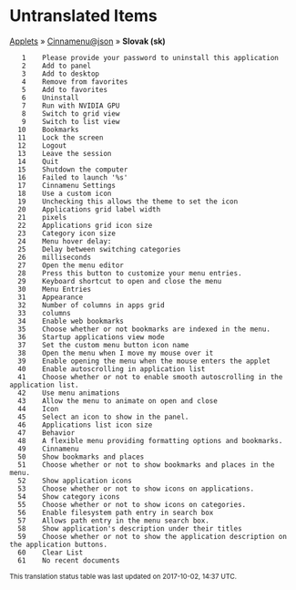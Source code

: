 # Untranslated Items
[Applets](../../../README.md) &#187; [Cinnamenu@json](../README.md) &#187; **Slovak (sk)**

       1	Please provide your password to uninstall this application
       2	Add to panel
       3	Add to desktop
       4	Remove from favorites
       5	Add to favorites
       6	Uninstall
       7	Run with NVIDIA GPU
       8	Switch to grid view
       9	Switch to list view
      10	Bookmarks
      11	Lock the screen
      12	Logout
      13	Leave the session
      14	Quit
      15	Shutdown the computer
      16	Failed to launch '%s'
      17	Cinnamenu Settings
      18	Use a custom icon
      19	Unchecking this allows the theme to set the icon
      20	Applications grid label width
      21	pixels
      22	Applications grid icon size
      23	Category icon size
      24	Menu hover delay:
      25	Delay between switching categories
      26	milliseconds
      27	Open the menu editor
      28	Press this button to customize your menu entries.
      29	Keyboard shortcut to open and close the menu
      30	Menu Entries
      31	Appearance
      32	Number of columns in apps grid
      33	columns
      34	Enable web bookmarks
      35	Choose whether or not bookmarks are indexed in the menu.
      36	Startup applications view mode
      37	Set the custom menu button icon name
      38	Open the menu when I move my mouse over it
      39	Enable opening the menu when the mouse enters the applet
      40	Enable autoscrolling in application list
      41	Choose whether or not to enable smooth autoscrolling in the application list.
      42	Use menu animations
      43	Allow the menu to animate on open and close
      44	Icon
      45	Select an icon to show in the panel.
      46	Applications list icon size
      47	Behavior
      48	A flexible menu providing formatting options and bookmarks.
      49	Cinnamenu
      50	Show bookmarks and places
      51	Choose whether or not to show bookmarks and places in the menu.
      52	Show application icons
      53	Choose whether or not to show icons on applications.
      54	Show category icons
      55	Choose whether or not to show icons on categories.
      56	Enable filesystem path entry in search box
      57	Allows path entry in the menu search box.
      58	Show application's description under their titles
      59	Choose whether or not to show the application description on the application buttons.
      60	Clear List
      61	No recent documents

<sup>This translation status table was last updated on 2017-10-02, 14:37 UTC.</sup>
